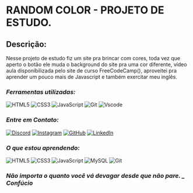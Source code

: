 # RANDOM COLOR - PROJETO DE ESTUDO.
## Descrição:
Nesse projeto de estudo fiz um site pra brincar com cores, toda vez que aperto o botão ele muda o background do site pra uma cor diferente, vídeo aula disponibilizada pelo site de curso FreeCodeCamp(), aproveitei pra aprender um pouco mais de Javascript e também exercitar meu inglês.

### *Ferramentas utilizadas:*
![HTML5](https://img.shields.io/badge/HTML5-E34F26?style=for-the-badge&logo=html5&logoColor=white)
![CSS3](https://img.shields.io/badge/CSS3-1572B6?style=for-the-badge&logo=css3&logoColor=white)
![JavaScript](https://img.shields.io/badge/JavaScript-F7DF1E?style=for-the-badge&logo=javascript&logoColor=black)
![Git](https://img.shields.io/badge/GIT-E44C30?style=for-the-badge&logo=git&logoColor=white)
![Vscode](https://img.shields.io/badge/Vscode-007ACC?style=for-the-badge&logo=visual-studio-code&logoColor=white)

### *Entre em Contato:*
[![Discord](https://img.shields.io/badge/Discord-7289DA?style=for-the-badge&logo=discord&logoColor=white)](https://discord.com/channels/@raphaelcoelhx#1843/)
[![Instagram](https://img.shields.io/badge/-Instagram-%23E4405F?style=for-the-badge&logo=instagram&logoColor=white)](https://www.instagram.com/raphaelcoelho__/) 
[![GitHub](https://img.shields.io/badge/GitHub-100000?style=for-the-badge&logo=github&logoColor=white)](https://github.com/raphael-coelho)
[![LinkedIn](https://img.shields.io/badge/LinkedIn-0077B5?style=for-the-badge&logo=linkedin&logoColor=white)](https://www.linkedin.com/in/raphael-de-souza-8742b61b1/)
### *O que estou aprendendo:*
![HTML5](https://img.shields.io/badge/HTML5-E34F26?style=for-the-badge&logo=html5&logoColor=white)
![CSS3](https://img.shields.io/badge/CSS3-1572B6?style=for-the-badge&logo=css3&logoColor=white)
![JavaScript](https://img.shields.io/badge/JavaScript-F7DF1E?style=for-the-badge&logo=javascript&logoColor=black)
![MySQL](https://img.shields.io/badge/MySQL-00000F?style=for-the-badge&logo=mysql&logoColor=white)
![Git](https://img.shields.io/badge/GIT-E44C30?style=for-the-badge&logo=git&logoColor=white)
### *Não importa o quanto você vá devagar desde que não pare. _ Confúcio*